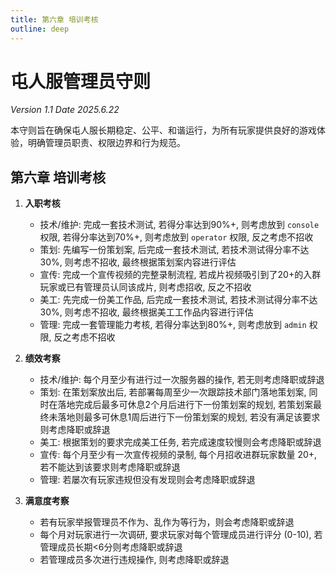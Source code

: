 ```yaml
---
title: 第六章 培训考核
outline: deep
---
```

# 屯人服管理员守则

*Version 1.1 Date 2025.6.22*

本守则旨在确保屯人服长期稳定、公平、和谐运行，为所有玩家提供良好的游戏体验，明确管理员职责、权限边界和行为规范。

## 第六章 培训考核

1.  **入职考核**
    - 技术/维护: 完成一套技术测试, 若得分率达到90%+, 则考虑放到 `console` 权限, 若得分率达到70%+, 则考虑放到 `operator` 权限, 反之考虑不招收
    - 策划: 先编写一份策划案, 后完成一套技术测试, 若技术测试得分率不达30%, 则考虑不招收, 最终根据策划案内容进行评估
    - 宣传: 完成一个宣传视频的完整录制流程, 若成片视频吸引到了20+的入群玩家或已有管理员认同该成片, 则考虑招收, 反之不招收
    - 美工: 先完成一份美工作品, 后完成一套技术测试, 若技术测试得分率不达30%, 则考虑不招收, 最终根据美工工作品内容进行评估
    - 管理: 完成一套管理能力考核, 若得分率达到80%+, 则考虑放到 `admin` 权限, 反之考虑不招收

2.  **绩效考察**
    - 技术/维护: 每个月至少有进行过一次服务器的操作, 若无则考虑降职或辞退
    - 策划: 在策划案放出后, 若部署每周至少一次跟踪技术部门落地策划案, 同时在落地完成后最多可休息2个月后进行下一份策划案的规划, 若策划案最终未落地则最多可休息1周后进行下一份策划案的规划, 若没有满足该要求则考虑降职或辞退
    - 美工: 根据策划的要求完成美工任务, 若完成速度较慢则会考虑降职或辞退
    - 宣传: 每个月至少有一次宣传视频的录制, 每个月招收进群玩家数量 20+, 若不能达到该要求则考虑降职或辞退
    - 管理: 若屡次有玩家违规但没有发现则会考虑降职或辞退

3.  **满意度考察**
    - 若有玩家举报管理员不作为、乱作为等行为，则会考虑降职或辞退
    - 每个月对玩家进行一次调研, 要求玩家对每个管理成员进行评分 (0-10), 若管理成员长期<6分则考虑降职或辞退
    - 若管理成员多次进行违规操作, 则考虑降职或辞退